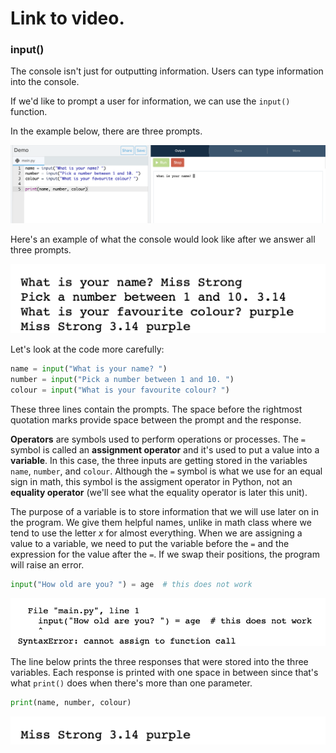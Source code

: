 # Link to video.

### input()

The console isn't just for outputting information. Users can type information into the console.

If we'd like to prompt a user for information, we can use the `input()` function. 

In the example below, there are three prompts.

![](https://raw.githubusercontent.com/MissStrong/ICS3U/main/Images/input_full.png)

Here's an example of what the console would look like after we answer all three prompts.

![](https://raw.githubusercontent.com/MissStrong/ICS3U/main/Images/input_1.png)

Let's look at the code more carefully:

```python
name = input("What is your name? ")
number = input("Pick a number between 1 and 10. ")
colour = input("What is your favourite colour? ")
```

These three lines contain the prompts. The space before the rightmost quotation marks provide space between the prompt and the response.

**Operators** are symbols used to perform operations or processes. The `=` symbol is called an **assignment operator** and it's used to put a value into a **variable**. In this case, the three inputs are getting stored in the variables `name`, `number`, and `colour`. Although the `=` symbol is what we use for an equal sign in math, this symbol is the assigment operator in Python, not an **equality operator** (we'll see what the equality operator is later this unit).

The purpose of a variable is to store information that we will use later on in the program. We give them helpful names, unlike in math class where we tend to use the letter *x* for almost everything. When we are assigning a value to a variable, we need to put the variable before the `=` and the expression for the value after the `=`. If we swap their positions, the program will raise an error.

```python
input("How old are you? ") = age  # this does not work
```
![](https://raw.githubusercontent.com/MissStrong/ICS3U/main/Images/error_1.png)

The line below prints the three responses that were stored into the three variables. Each response is printed with one space in between since that's what `print()` does when there's more than one parameter.

``` python
print(name, number, colour)
```

![](https://raw.githubusercontent.com/MissStrong/ICS3U/main/Images/input_2.png)
